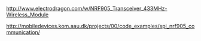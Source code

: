 

http://www.electrodragon.com/w/NRF905_Transceiver_433MHz-Wireless_Module


http://mobiledevices.kom.aau.dk/projects/00/code_examples/spi_nrf905_communication/